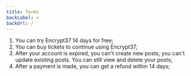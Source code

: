 ```yaml
---
title: Terms
backLabel: <
backUrl: /
---
```


1. You can try Encrypt37 14 days for free;
2. You can buy tickets to continue using Encrypt37;
3. After your account is expired, you can't create new posts, you can't update existing posts. You can still view and delete your posts;
4. After a payment is made, you can get a refund within 14 days;

